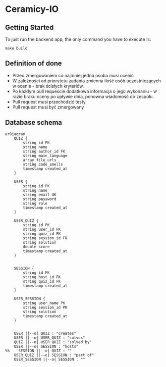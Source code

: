 # Ceramicy-IO

## Getting Started

To just run the backend app, the only command you have to execute is:
```shell
make build
```

## Definition of done

- Przed zmergowaniem co najmniej jedna osoba musi ocenić
- W zależności od priorytetu zadania zmienna ilość osób uczestniczących w ocenie - brak ścisłych kryteriów.
- Po każdym pull requeście dodatkowa informacja o jego wykonaniu - w razie braku oceny po upływie dnia, ponowna wiadomość do zespołu.
- Pull request musi przechodzić testy
- Pull request musi być zmergowany

## Database schema

```mermaid
erDiagram
    QUIZ {
        string id PK
        string name
        string author_id FK
        string main_language
        array file_urls
        string code_smells
        timestamp created_at
    }
    
    USER {
        string id PK
        string name
        string email UK
        string password
        string role
        timestamp created_at
    }
    
    USER_QUIZ {
        string id PK
        string user_id FK
        string quiz_id FK
        string session_id FK
        string solution
        double score
        timestamp created_at
    }
    
    
    SESSION {
        string id PK
        string host_id FK
        string quiz_id FK
        timestamp created_at
    }
    
    USER_SESSION {
        string user_name PK
        string session_id PK
        string solution
        timestamp created_at
    }
    
    
    USER ||--o{ QUIZ : "creates"
    USER ||--o{ USER_QUIZ : "solves"
    QUIZ ||--o{ USER_QUIZ : "solved by"
    USER ||--o{ SESSION : "hosts"
%%    SESSION ||--o{ QUIZ : ""
    USER_QUIZ ||--o| SESSION : "part of"
    USER_SESSION ||--o{ SESSION : ""
    
    
```
